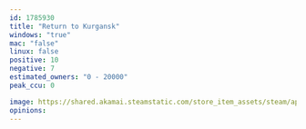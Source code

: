 ```yaml
---
id: 1785930
title: "Return to Kurgansk"
windows: "true"
mac: "false"
linux: false
positive: 10
negative: 7
estimated_owners: "0 - 20000"
peak_ccu: 0

image: https://shared.akamai.steamstatic.com/store_item_assets/steam/apps/1785930/header.jpg?t=1715717712
opinions:
---
```

